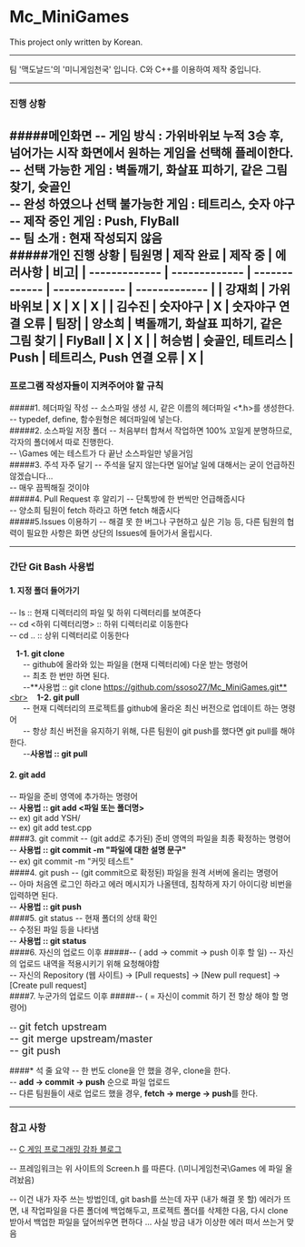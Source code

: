 # Mc_MiniGames

This project only written by Korean.

---
팀 '맥도날드'의 '미니게임천국' 입니다.
C와 C++를 이용하여 제작 중입니다.

---
### 진행 상황
#####메인화면 
-- 게임 방식 : 가위바위보 누적 3승 후, 넘어가는 시작 화면에서 원하는 게임을 선택해 플레이한다. <br>
-- 선택 가능한 게임 : 벽돌깨기, 화살표 피하기, 같은 그림 찾기, 슛골인<br>
-- 완성 하였으나 선택 불가능한 게임 : 테트리스, 숫자 야구 <br>
-- 제작 중인 게임 : Push, FlyBall <br>
-- 팀 소개 : 현재 작성되지 않음 <br>
#####개인 진행 상황
| 팀원명  | 제작 완료 | 제작 중 | 에러사항 | 비고|
| ------------- | ------------- | ------------- | ------------- | ------------- | 
| 강재희  | 가위바위보 | X | X | X |
| 김수진  | 숫자야구 | X | 숫자야구 연결 오류 | 팀장|
| 양소희  | 벽돌깨기, 화살표 피하기, 같은 그림 찾기 | FlyBall | X | X |
| 허승범  | 슛골인, 테트리스 | Push | 테트리스, Push 연결 오류 | X |
---
### 프로그램 작성자들이 지켜주어야 할 규칙
#####1. 헤더파일 작성
-- 소스파일 생성 시, 같은 이름의 헤더파일 <*.h>를 생성한다.<br>
-- typedef, define, 함수원형은 헤더파일에 넣는다.<br>
#####2. 소스파일 저장 폴더
-- 처음부터 합쳐서 작업하면 100% 꼬일게 분명하므로, 각자의 폴더에서 따로 진행한다.<br>
-- \Games 에는 테스트가 다 끝난 소스파일만 넣을거임<br>
#####3. 주석 자주 달기
-- 주석을 달지 않는다면 일어날 일에 대해서는 굳이 언급하진 않겠습니다... <br>
-- 매우 끔찍해질 것이야 <br>
#####4. Pull Request 후 알리기
-- 단톡방에 한 번씩만 언급해줍시다 <br>
-- 양소희 팀원이 fetch 하라고 하면 fetch 해줍시다<br>
#####5.Issues 이용하기
-- 해결 못 한 버그나 구현하고 싶은 기능 등, 다른 팀원의 협력이 필요한 사항은 화면 상단의 Issues에 들어가서 올립시다.<br>

---
### 간단 Git Bash 사용법
#### 1. 지정 폴더 들어가기
-- ls :: 현재 디렉터리의 파일 및 하위 디렉터리를 보여준다<br>
-- cd <하위 디렉터리명> :: 하위 디렉터리로 이동한다<br>
-- cd .. :: 상위 디렉터리로 이동한다<br>

&nbsp;&nbsp;&nbsp;**1-1. git clone**<br>
&nbsp;&nbsp;&nbsp;&nbsp;&nbsp;&nbsp;-- github에 올라와 있는 파일을 (현재 디렉터리에) 다운 받는 명령어<br>
&nbsp;&nbsp;&nbsp;&nbsp;&nbsp;&nbsp;-- 최초 한 번만 하면 된다.<br>
&nbsp;&nbsp;&nbsp;&nbsp;&nbsp;&nbsp;--**사용법 :: git clone https://github.com/ssoso27/Mc_MiniGames.git**<br>
&nbsp;&nbsp;&nbsp;**1-2. git pull**<br>
&nbsp;&nbsp;&nbsp;&nbsp;&nbsp;&nbsp;-- 현재 디렉터리의 프로젝트를 github에 올라온 최신 버전으로 업데이트 하는 명령어<br>
&nbsp;&nbsp;&nbsp;&nbsp;&nbsp;&nbsp;-- 항상 최신 버전을 유지하기 위해, 다른 팀원이 git push를 했다면 git pull를 해야한다.<br>
&nbsp;&nbsp;&nbsp;&nbsp;&nbsp;&nbsp;--**사용법 :: git pull**<br>

#### 2. git add
-- 파일을 준비 영역에 추가하는 명령어<br>
-- **사용법 :: git add <파일 또는 폴더명>**<br>
-- ex) git add YSH/ <br>
-- ex) git add test.cpp <br>
####3. git commit
-- (git add로 추가된) 준비 영역의 파일을 최종 확정하는 명령어<br>
-- **사용법 :: git commit -m "파일에 대한 설명 문구"**<br>
-- ex) git commit -m "커밋 테스트" <br>
####4. git push
-- (git commit으로 확정된) 파일을 원격 서버에 올리는 명령어<br>
-- 아마 처음엔 로그인 하라고 에러 메시지가 나올텐데, 침착하게 자기 아이디랑 비번을 입력하면 된다.<br>
-- **사용법 :: git push**<br>
####5. git status
-- 현재 폴더의 상태 확인<br>
-- 수정된 파일 등을 나타냄 <br>
-- **사용법 :: git status** <br>
####6. 자신의 업로드 이후
#####-- ( add -> commit -> push 이후 할 일)
-- 자신의 업로드 내역을 적용시키기 위해 요청해야함 <br>
-- 자신의 Repository (웹 사이트) -> [Pull requests] -> [New pull request] -> [Create pull request]<br>
####7. 누군가의 업로드 이후
#####-- ( = 자신이 commit 하기 전 항상 해야 할 명령어)

--  <font size = 4.5> git fetch upstream <br>
-- git merge upstream/master<br>
-- git push</font>

####* 석 줄 요약
-- 한 번도 clone을 안 했을 경우, clone을 한다.<br>
-- **add -> commit -> push** 순으로 파일 업로드<br>
-- 다른 팀원들이 새로 업로드 했을 경우, **fetch -> merge -> push**를 한다.<br>

---

### 참고 사항
-- [C 게임 프로그래밍 강좌 블로그](http://nowcampus.tistory.com/entry/0%EC%9E%A5-C%EB%A5%BC-%EC%9D%B4%EC%9A%A9%ED%95%9C-%EA%B2%8C%EC%9E%84%ED%94%84%EB%A1%9C%EA%B7%B8%EB%9E%98%EB%B0%8D-%EA%B0%95%EC%A2%8C%EB%A5%BC-%EC%8B%9C%EC%9E%91%ED%95%98%EA%B8%B0-%EC%A0%84%EC%97%90)

-- 프레임워크는 위 사이트의 Screen.h 를 따른다. (\미니게임천국\Games 에 파일 올려놨음)

-- 이건 내가 자주 쓰는 방법인데, git bash를 쓰는데 자꾸 (내가 해결 못 할) 에러가 뜨면, 내 작업파일을 다른 폴더에 백업해두고, 프로젝트 폴더를 삭제한 다음, 다시 clone 받아서 백업한 파일을 덮어씌우면 편하다 ... 사실 방금 내가 이상한 에러 떠서 쓰는거 맞음 
